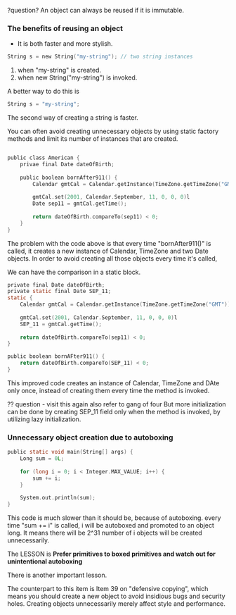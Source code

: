 ?question? An object can always be reused if it is immutable. 

### The benefits of reusing an object
* It is both faster and more stylish.

```c
String s = new String("my-string"); // two string instances
```

1. when "my-string" is created.
2. when new String("my-string") is invoked.

A better way to do this is

```c
String s = "my-string";
```

The second way of creating a string is faster. 

You can often avoid creating unnecessary objects by using static factory methods and limit its number of instances that are created. 

````c

public class American {
    privae final Date dateOfBirth;
    
    public boolean bornAfter911() {
        Calendar gmtCal = Calendar.getInstance(TimeZone.getTimeZone("GMT"));
        
        gmtCal.set(2001, Calendar.September, 11, 0, 0, 0)l
        Date sep11 = gmtCal.getTime();
        
        return dateOfBirth.compareTo(sep11) < 0;
    }
}

````

The problem with the code above is that every time "bornAfter911()" is called, it creates a new instance of Calendar, TimeZone and two Date objects. In order to avoid creating all those objects every time it's called, 



We can have the comparison in a static block.

````c
private final Date dateOfBirth;
private static final Date SEP_11;
static {
    Calendar gmtCal = Calendar.getInstance(TimeZone.getTimeZone("GMT"));
        
    gmtCal.set(2001, Calendar.September, 11, 0, 0, 0)l
    SEP_11 = gmtCal.getTime();
        
    return dateOfBirth.compareTo(sep11) < 0;
}

public boolean bornAFter911() {
    return dateOfBirth.compareTo(SEP_11) < 0;
}
````

This improved code creates an instance of Calendar, TimeZone and DAte only once, instead of creating them every time the method is invoked.

?? question - visit this again also refer to gang of four But more initialization can be done by creating SEP_11 field only when the method is invoked, by utilizing lazy initialization. 

### Unnecessary object creation due to autoboxing
```c
public static void main(String[] args) {
    Long sum = 0L;
    
    for (long i = 0; i < Integer.MAX_VALUE; i++) {
        sum += i;
    }
    
    System.out.println(sum);
}
```

This code is much slower than it should be, because of autoboxing. every time "sum += i" is called, i will be autoboxed and promoted to an object long. It means there will be 2^31 number of i objects will be created unnecessarily.

The LESSON is
**Prefer primitives to boxed primitives and watch out for unintentional autoboxing**

There is another important lesson. 

The counterpart to this item is Item 39 on "defensive copying", which means you should create a new object to avoid insidious bugs and security holes. Creating objects unnecessarily merely affect style and performance.

